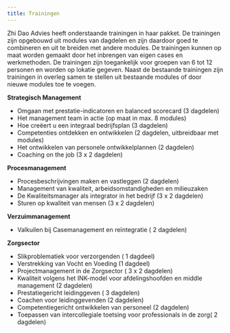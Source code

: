 ```yaml
---
title: Trainingen
---
```


Zhi Dao Advies heeft onderstaande trainingen in haar pakket. De trainingen zijn opgebouwd uit modules van dagdelen en zijn daardoor goed te combineren en uit te breiden met andere modules. De trainingen kunnen op maat worden gemaakt door het inbrengen van eigen cases en werkmethoden. De trainingen zijn toegankelijk voor groepen van 6 tot 12 personen en worden op lokatie gegeven. Naast de bestaande trainingen zijn trainingen in overleg samen te stellen uit bestaande modules of door nieuwe modules toe te voegen. 

**Strategisch Management**
* Omgaan met prestatie-indicatoren en balanced scorecard (3 dagdelen) 
* Het management team in actie (op maat in max. 8 modules) 
* Hoe creëert u een integraal bedrijfsplan (3 dagdelen) 
* Competenties ontdekken en ontwikkelen (2 dagdelen, uitbreidbaar met modules) 
* Het ontwikkelen van personele ontwikkelplannen (2 dagdelen) 
* Coaching on the job (3 x 2 dagdelen)

**Procesmanagement**
* Procesbeschrijvingen maken en vastleggen (2 dagdelen)
* Management van kwaliteit, arbeidsomstandigheden en milieuzaken
* De Kwaliteitsmanager als integrator in het bedrijf (3 x 2 dagdelen) 
* Sturen op kwaliteit van mensen (3 x 2 dagdelen)

**Verzuimmanagement**
* Valkuilen bij Casemanagement en reïntegratie ( 2 dagdelen)

**Zorgsector**
* Slikproblematiek voor verzorgenden ( 1 dagdeel)
* Verstrekking van Vocht en Voeding (1 dagdeel)
* Projectmanagement in de Zorgsector ( 3 x 2 dagdelen)
* Kwaliteit volgens het INK-model voor afdelingshoofden en middle management (2 dagdelen)
* Prestatiegericht leidinggeven ( 3 dagdelen)
* Coachen voor leidinggevenden (2 dagdelen)
* Competentiegericht ontwikkelen van personeel (2 dagdelen)
* Toepassen van intercollegiale toetsing voor professionals in de zorg( 2 dagdelen)